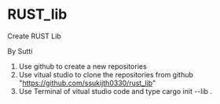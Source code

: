 # RUST_lib
Create RUST Lib


By Sutti
1) Use github to create a new repositories
2) Use vitual studio to clone the repositories from github
"https://github.com/ssukijth0330/rust_lib"
3) Use Terminal of vitual studio code and type 
   cargo init --lib .


